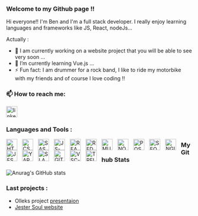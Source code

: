 ### Welcome to my Github page !!

Hi everyone!! I'm Ben and I'm a full stack developer. I really enjoy learning languages and frameworks like JS, React, nodeJs...

Actually :

- 🔭 I am currently working on a website project that you will be able to see very soon ...
- 🌱 I’m currently learning Vue.js ...
- ⚡ Fun fact: I am drummer for a rock band, I like to ride my motorbike with my friends and of course I love coding !!

### 📫 How to reach me: 
  [<img alt="linkedin-logo" width="30px" src="https://cdn.jsdelivr.net/gh/devicons/devicon/icons/linkedin/linkedin-original.svg" />](https://www.linkedin.com/in/ben-guillemot/)

### Languages and Tools : 
<img align="left" alt="HTML-logo" width="30px" src="https://cdn.jsdelivr.net/gh/devicons/devicon/icons/html5/html5-original.svg" style="padding-right:10px;"/>
<img align="left" alt="CSS-logo" width="30px" src="https://cdn.jsdelivr.net/gh/devicons/devicon/icons/css3/css3-original.svg" style="padding-right:10px;"/>
<img align="left" alt="SASS-logo" width="30px" src="https://cdn.jsdelivr.net/gh/devicons/devicon/icons/sass/sass-original.svg" style="padding-right:10px;"/>
<img align="left" alt="JS-logo" width="30px" src="https://cdn.jsdelivr.net/gh/devicons/devicon/icons/javascript/javascript-original.svg" style="padding-right:10px;"/>
<img align="left" alt="REACT-logo" width="30px" src="https://cdn.jsdelivr.net/gh/devicons/devicon/icons/react/react-original-wordmark.svg" style="padding-right:10px;"/>
<img align="left" alt="REDUX-logo" width="30px" src="https://cdn.jsdelivr.net/gh/devicons/devicon/icons/redux/redux-original.svg" style="padding-right:10px;"/>
<img align="left" alt="MUI-logo" width="30px" src="https://cdn.jsdelivr.net/gh/devicons/devicon/icons/materialui/materialui-original.svg" style="padding-right:10px;"/>
<img align="left" alt="NODEJS-logo" width="30px" src="https://cdn.jsdelivr.net/gh/devicons/devicon/icons/nodejs/nodejs-original.svg" style="padding-right:10px;"/>
<img align="left" alt="POSTGRESQL-logo" width="30px" src="https://cdn.jsdelivr.net/gh/devicons/devicon/icons/postgresql/postgresql-original.svg" style="padding-right:10px;"/>
<img align="left" alt="SEQUELIZE-logo" width="30px" src="https://cdn.jsdelivr.net/gh/devicons/devicon/icons/sequelize/sequelize-original.svg" style="padding-right:10px;"/>
<img align="left" alt="NGINX-logo" width="30px" src="https://cdn.jsdelivr.net/gh/devicons/devicon/icons/nginx/nginx-original.svg" style="padding-right:10px;"/>
<img align="left" alt="JEST-logo" width="30px" src="https://cdn.jsdelivr.net/gh/devicons/devicon/icons/jest/jest-plain.svg" style="padding-right:10px;"/>
<img align="left" alt="YARN-logo" width="30px" src="https://cdn.jsdelivr.net/gh/devicons/devicon/icons/yarn/yarn-original.svg" style="padding-right:10px;"/>
<img align="left" alt="SLACK-logo" width="30px" src="https://cdn.jsdelivr.net/gh/devicons/devicon/icons/slack/slack-original.svg" style="padding-right:10px;"/>
<img align="left" alt="GIT-logo" width="30px" src="https://cdn.jsdelivr.net/gh/devicons/devicon/icons/git/git-original.svg" style="padding-right:10px;"/>
<img align="left" alt="VSC-logo" width="30px" src="https://cdn.jsdelivr.net/gh/devicons/devicon/icons/vscode/vscode-original-wordmark.svg" style="padding-right:10px;"/>
<img align="left" alt="TRELLO-logo" width="30px" src="https://cdn.jsdelivr.net/gh/devicons/devicon/icons/trello/trello-plain.svg" style="padding-right:10px;"/>


### My Github Stats
![Anurag's GitHub stats](https://github-readme-stats.vercel.app/api?username=Ben-Guillemot&hide=stars,issues&count_private=true)

### Last projects :
 - Olleks project [presentaion](https://youtu.be/Vdx7nAM-qWY) 
 - [Jester Soul website](https://jester-soul-band.com)


<!--

pour gérer le light ou dark mode : ...
#GH-LIGHT-MODE-ONLY
#GH-DARK-MODE-ONLY
**Ben-Guillemot/Ben-Guillemot** is a ✨ _special_ ✨ repository because its `README.md` (this file) appears on your GitHub profile.

Here are some ideas to get you started:

- 🔭 I’m currently working on ...
- 🌱 I’m currently learning ...
- 👯 I’m looking to collaborate on ...
- 🤔 I’m looking for help with ...
- 💬 Ask me about ...
- 📫 How to reach me: ...
- 😄 Pronouns: ...
- ⚡ Fun fact: ...
-->
